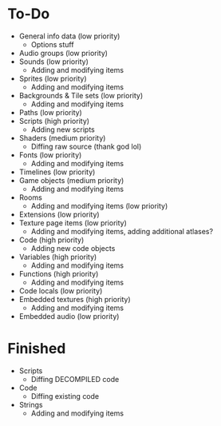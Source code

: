 ﻿# To-Do
* General info data (low priority)
  * Options stuff
* Audio groups (low priority)
* Sounds (low priority)
  * Adding and modifying items
* Sprites (low priority)
  * Adding and modifying items
* Backgrounds & Tile sets (low priority)
  * Adding and modifying items
* Paths (low priority)
* Scripts (high priority)
  * Adding new scripts
* Shaders (medium priority)
  * Diffing raw source (thank god lol)
* Fonts (low priority)
  * Adding and modifying items
* Timelines (low priority)
* Game objects (medium priority)
  * Adding and modifying items
* Rooms
  * Adding and modifying items (low priority)
* Extensions (low priority)
* Texture page items (low priority)
  * Adding and modifying items, adding additional atlases?
* Code (high priority)
  * Adding new code objects
* Variables (high priority)
  * Adding and modifying items
* Functions (high priority)
  * Adding and modifying items
* Code locals (low priority)
* Embedded textures (high priority)
  * Adding and modifying items
* Embedded audio (low priority)

# Finished
* Scripts
  * Diffing DECOMPILED code
* Code
  * Diffing existing code
* Strings
  * Adding and modifying items
